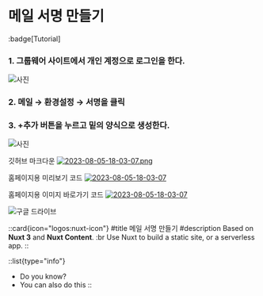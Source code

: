 # 메일 서명 만들기
:badge[Tutorial]
### 1. 그룹웨어 사이트에서 개인 계정으로 로그인을 한다.

![사진](https://i.postimg.cc/3JyJ0Y8f/2023-08-05-18-03-07.png)

### 2. 메일 → 환경설정 → 서명을 클릭
### 3. +추가 버튼을 누르고 밑의 양식으로 생성한다.

![사진](https://i.postimg.cc/BbjsFB0P/2023-08-05-18-03-48.png)


깃허브 마크다운
[![2023-08-05-18-03-07.png](https://i.postimg.cc/3JyJ0Y8f/2023-08-05-18-03-07.png)](https://postimg.cc/BX0GdW12)


홈페이지용 미리보기 코드
<a href='https://postimg.cc/BX0GdW12' target='_blank'><img src='https://i.postimg.cc/BX0GdW12/2023-08-05-18-03-07.png' border='0' alt='2023-08-05-18-03-07'/></a>

홈페이지용 이미지 바로가기 코드
<a href='https://postimages.org/' target='_blank'><img src='https://i.postimg.cc/3JyJ0Y8f/2023-08-05-18-03-07.png' border='0' alt='2023-08-05-18-03-07'/></a>

![구글 드라이브](https://ppss.kr/wp-content/uploads/2015/09/GoogleLogox2_Animated_rs.gif)







 ::card{icon="logos:nuxt-icon"}
 #title
 메일 서명 만들기
 #description
 Based on **Nuxt 3** and **Nuxt Content**. :br
 Use Nuxt to build a static site, or a serverless app.
 ::


 ::list{type="info"}
- Do you know?
- You can also do this
::